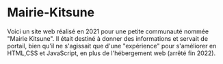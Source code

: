 # Mairie-Kitsune
Voici un site web réalisé en 2021 pour une petite communauté nommée "Mairie Kitsune". Il était destiné à donner des informations et servait de portail, bien qu'il ne s'agissait que d'une "expérience" pour s'améliorer en HTML,CSS et JavaScript, en plus de l'hébergement web (arrêté fin 2022).
